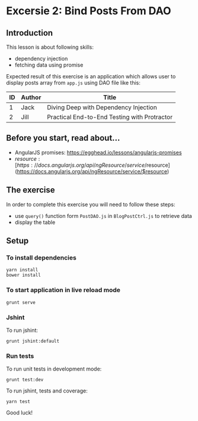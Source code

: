 # Excersie 2: Bind Posts From DAO

## Introduction
This lesson is about following skills:

* dependency injection
* fetching data using promise

Expected result of this exercise is an application which allows user to display posts array from `app.js` using DAO file like this:

| ID | Author | Title |
|----|--------|-------|
| 1  | Jack   | Diving Deep with Dependency Injection |
| 2  | Jill   | Practical End-to-End Testing with Protractor |

## Before you start, read about...

* AngularJS promises: [https://egghead.io/lessons/angularjs-promises ](https://egghead.io/lessons/angularjs-promises)
* $resource: [https://docs.angularjs.org/api/ngResource/service/$resource](https://docs.angularjs.org/api/ngResource/service/$resource)

## The exercise

In order to complete this exercise you will need to follow these steps:

* use `query()` function form `PostDAO.js` in `BlogPostCtrl.js` to retrieve data
* display the table 

## Setup

### To install dependencies 

    yarn install
    bower install

### To start application in live reload mode

    grunt serve
    
### Jshint
To run jshint:
    
    grunt jshint:default

### Run tests

To run unit tests in development mode:
    
    grunt test:dev

To run jshint, tests and coverage:

    yarn test

Good luck!
